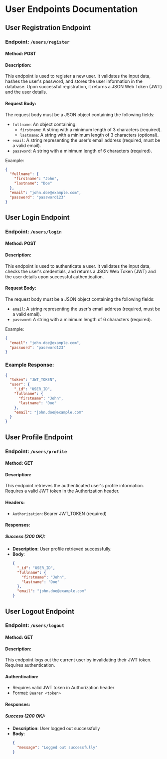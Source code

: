 # User Endpoints Documentation

## User Registration Endpoint

### Endpoint: `/users/register`

#### Method: POST

#### Description:
This endpoint is used to register a new user. It validates the input data, hashes the user's password, and stores the user information in the database. Upon successful registration, it returns a JSON Web Token (JWT) and the user details.

#### Request Body:
The request body must be a JSON object containing the following fields:

- `fullname`: An object containing:
  - `firstname`: A string with a minimum length of 3 characters (required).
  - `lastname`: A string with a minimum length of 3 characters (optional).
- `email`: A string representing the user's email address (required, must be a valid email).
- `password`: A string with a minimum length of 6 characters (required).

Example:
```json
{
  "fullname": {
    "firstname": "John",
    "lastname": "Doe"
  },
  "email": "john.doe@example.com",
  "password": "password123"
}
```

## User Login Endpoint

### Endpoint: `/users/login`

#### Method: POST

#### Description:
This endpoint is used to authenticate a user. It validates the input data, checks the user's credentials, and returns a JSON Web Token (JWT) and the user details upon successful authentication.

#### Request Body:
The request body must be a JSON object containing the following fields:

- `email`: A string representing the user's email address (required, must be a valid email).
- `password`: A string with a minimum length of 6 characters (required).

Example:
```json
{
  "email": "john.doe@example.com",
  "password": "password123"
}
```

### Example Response:
```json
{
  "token": "JWT_TOKEN",
  "user": {
    "_id": "USER_ID",
    "fullname": {
      "firstname": "John",
      "lastname": "Doe"
    },
    "email": "john.doe@example.com"
  }
}
```

## User Profile Endpoint

### Endpoint: `/users/profile`

#### Method: GET

#### Description:
This endpoint retrieves the authenticated user's profile information. Requires a valid JWT token in the Authorization header.

#### Headers:
- `Authorization`: Bearer JWT_TOKEN (required)

#### Responses:

##### Success (200 OK):
- **Description**: User profile retrieved successfully.
- **Body**:
  ```json
  {
    "_id": "USER_ID",
    "fullname": {
      "firstname": "John",
      "lastname": "Doe"
    },
    "email": "john.doe@example.com"
  }
  ```



## User Logout Endpoint

### Endpoint: `/users/logout`

#### Method: GET

#### Description:
This endpoint logs out the current user by invalidating their JWT token. Requires authentication.

#### Authentication:
- Requires valid JWT token in Authorization header
- Format: `Bearer <token>`

#### Responses:

##### Success (200 OK):
- **Description**: User logged out successfully
- **Body**:
  ```json
  {
    "message": "Logged out successfully"
  }